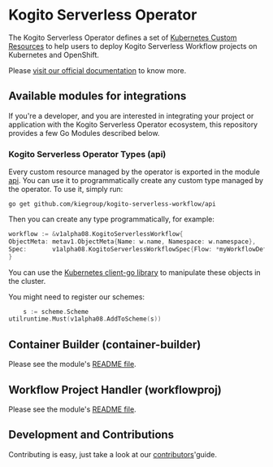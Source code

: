 # Kogito Serverless Operator

The Kogito Serverless Operator defines a set
of [Kubernetes Custom Resources](https://kubernetes.io/docs/concepts/extend-kubernetes/api-extension/custom-resources/)
to help users to deploy Kogito Serverless
Workflow projects on Kubernetes and OpenShift.

Please [visit our official documentation](https://kiegroup.github.io/kogito-docs/serverlessworkflow/latest/cloud/operator/install-serverless-operator.html)
to know more.

## Available modules for integrations

If you're a developer, and you are interested in integrating your project or application with the Kogito Serverless Operator
ecosystem, this repository provides a few Go Modules described below.

### Kogito Serverless Operator Types (api)

Every custom resource managed by the operator is exported in the module [api](api). You can use it to programmatically
create any custom type managed by the operator.
To use it, simply run:

```shell
go get github.com/kiegroup/kogito-serverless-workflow/api
```

Then you can create any type programmatically, for example:

```go
workflow := &v1alpha08.KogitoServerlessWorkflow{
ObjectMeta: metav1.ObjectMeta{Name: w.name, Namespace: w.namespace},
Spec:       v1alpha08.KogitoServerlessWorkflowSpec{Flow: *myWorkflowDef>}
}
```

You can use the [Kubernetes client-go library](https://github.com/kubernetes/client-go) to manipulate these objects in
the cluster.

You might need to register our schemes:

```go
    s := scheme.Scheme
utilruntime.Must(v1alpha08.AddToScheme(s))
```

## Container Builder (container-builder)

Please see the module's [README file](container-builder/README.md).

## Workflow Project Handler (workflowproj)

Please see the module's [README file](workflowproj/README.md).

## Development and Contributions

Contributing is easy, just take a look at our [contributors](docs/CONTRIBUTING.md)'guide.
